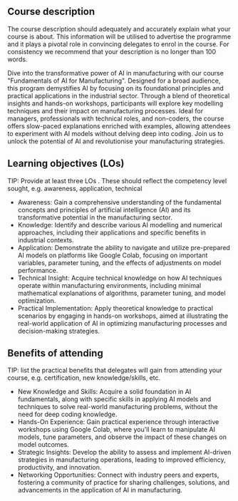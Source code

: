 
## Course description 
The course description should adequately and accurately explain what your course is about. This information will be utilised to advertise the programme and it plays a pivotal role in convincing delegates to enrol in the course. For consistency we recommend that your description is no longer than 100 words.

Dive into the transformative power of AI in manufacturing with our course "Fundamentals of AI for Manufacturing". Designed for a broad audience, this program demystifies AI by focusing on its foundational principles and practical applications in the industrial sector. Through a blend of theoretical insights and hands-on workshops, participants will explore key modelling techniques and their impact on manufacturing processes. Ideal for managers, professionals with technical roles, and non-coders, the course offers slow-paced explanations enriched with examples, allowing attendees to experiment with AI models without delving deep into coding. Join us to unlock the potential of AI and revolutionise your manufacturing strategies.

## Learning objectives (LOs) 
TIP: Provide at least three LOs . These should reflect the competency level sought, e.g. awareness, application, technical  

-	Awareness: Gain a comprehensive understanding of the fundamental concepts and principles of artificial intelligence (AI) and its transformative potential in the manufacturing sector.
-	Knowledge: Identify and describe various AI modelling and numerical approaches, including their applications and specific benefits in industrial contexts. 
-	Application: Demonstrate the ability to navigate and utilize pre-prepared AI models on platforms like Google Colab, focusing on important variables, parameter tuning, and the effects of adjustments on model performance.
-	Technical Insight: Acquire technical knowledge on how AI techniques operate within manufacturing environments, including minimal mathematical explanations of algorithms, parameter tuning, and model optimization.
-	Practical Implementation: Apply theoretical knowledge to practical scenarios by engaging in hands-on workshops, aimed at illustrating the real-world application of AI in optimizing manufacturing processes and decision-making strategies. 
## Benefits of attending
TIP: list the practical benefits that delegates will gain from attending your course, e.g. certification, new knowledge/skills, etc.
-	New Knowledge and Skills: Acquire a solid foundation in AI fundamentals, along with specific skills in applying AI models and techniques to solve real-world manufacturing problems, without the need for deep coding knowledge.
-	Hands-On Experience: Gain practical experience through interactive workshops using Google Colab, where you'll learn to manipulate AI models, tune parameters, and observe the impact of these changes on model outcomes.
-	Strategic Insights: Develop the ability to assess and implement AI-driven strategies in manufacturing operations, leading to improved efficiency, productivity, and innovation.
-	Networking Opportunities: Connect with industry peers and experts, fostering a community of practice for sharing challenges, solutions, and advancements in the application of AI in manufacturing. 
